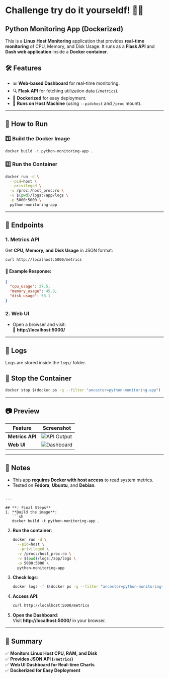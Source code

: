 
# Challenge try do it yourseldf! 🚀🔥
## Python Monitoring App (Dockerized)

This is a **Linux Host Monitoring** application that provides **real-time monitoring** of CPU, Memory, and Disk Usage.
It runs as a **Flask API** and **Dash web application** inside a **Docker container**.

## 🛠️ Features
- 📊 **Web-based Dashboard** for real-time monitoring.
- 🔍 **Flask API** for fetching utilization data (`/metrics`).
- 🐳 **Dockerized** for easy deployment.
- 🚀 **Runs on Host Machine** (using `--pid=host` and `/proc` mount).

---

## 🚀 How to Run

### 1️⃣ **Build the Docker Image**
```sh
docker build -t python-monitoring-app .
```

### 2️⃣ **Run the Container**
```sh
docker run -d \
  --pid=host \
  --privileged \
  -v /proc:/host_proc:ro \
  -v $(pwd)/logs:/app/logs \
  -p 5000:5000 \
  python-monitoring-app
```

---

## 📌 Endpoints

### **1. Metrics API**
Get **CPU, Memory, and Disk Usage** in JSON format:
```sh
curl http://localhost:5000/metrics
```

#### 📌 **Example Response:**
```json
{
  "cpu_usage": 27.5,
  "memory_usage": 45.3,
  "disk_usage": 58.1
}
```

### **2. Web UI**
- Open a browser and visit:  
  📌 **http://localhost:5000/**

---

## 📜 Logs
Logs are stored inside the `logs/` folder.

## 🛑 Stop the Container
```sh
docker stop $(docker ps -q --filter "ancestor=python-monitoring-app")
```

---

## 📷 Preview
| **Feature** | **Screenshot** |
|-------------|--------------|
| **Metrics API** | ![API Output](static/api-screenshot.png) |
| **Web UI** | ![Dashboard](static/ui-screenshot.png) |

---

## 📌 Notes
- This app **requires Docker with host access** to read system metrics.
- Tested on **Fedora**, **Ubuntu**, and **Debian**.
```

---

## **💡 Final Steps**
1. **Build the image**:
   ```sh
   docker build -t python-monitoring-app .
   ```

2. **Run the container**:
   ```sh
   docker run -d \
     --pid=host \
     --privileged \
     -v /proc:/host_proc:ro \
     -v $(pwd)/logs:/app/logs \
     -p 5000:5000 \
     python-monitoring-app
   ```

3. **Check logs**:
   ```sh
   docker logs -f $(docker ps -q --filter "ancestor=python-monitoring-app")
   ```

4. **Access API**:
   ```sh
   curl http://localhost:5000/metrics
   ```

5. **Open the Dashboard**:  
   Visit **http://localhost:5000/** in your browser.

---

## **🎯 Summary**
✅ **Monitors Linux Host CPU, RAM, and Disk**  
✅ **Provides JSON API (`/metrics`)**  
✅ **Web UI Dashboard for Real-time Charts**  
✅ **Dockerized for Easy Deployment**  

